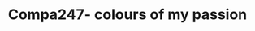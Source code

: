 ---
title: "Compa247- colours of my passion"
url: /bochum/compa247-colours-of-my-passion/
shop: Basteln
---